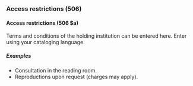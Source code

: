 ### Access restrictions (506)

#### Access restrictions (506 $a)
Terms and conditions of the holding institution can be entered here. Enter using your cataloging language.

##### Examples

- Consultation in the reading room.
- Reproductions upon request (charges may apply).
